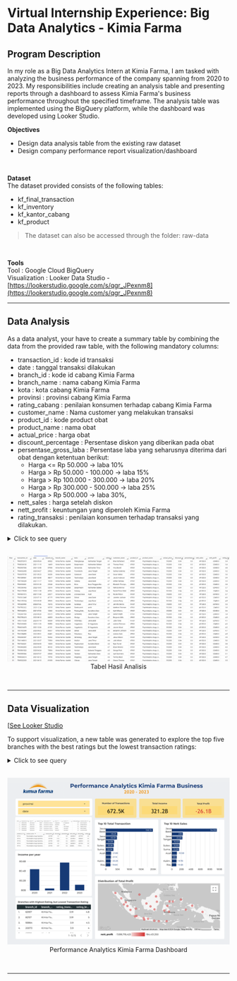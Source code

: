 # **Virtual Internship Experience: Big Data Analytics - Kimia Farma**

## **Program Description**
In my role as a Big Data Analytics Intern at Kimia Farma, I am tasked with analyzing the business performance of the company spanning from 2020 to 2023. My responsibilities include creating an analysis table and presenting reports through a dashboard to assess Kimia Farma's business performance throughout the specified timeframe. The analysis table was implemented using the BigQuery platform, while the dashboard was developed using Looker Studio.<br>

**Objectives**
- Design data analysis table from the existing raw dataset
- Design company performance report visualization/dashboard
<br>

**Dataset** <br>
The dataset provided consists of the following tables:
- kf_final_transaction
- kf_inventory
- kf_kantor_cabang
- kf_product
> The dataset can also be accessed through the folder: raw-data
<br>

**Tools** <br>
Tool : Google Cloud BigQuery <br>
Visualization : Looker Data Studio - [https://lookerstudio.google.com/s/qgr_JPexnm8](https://lookerstudio.google.com/s/qgr_JPexnm8) <br>

---


## **Data Analysis**
As a data analyst, your have to create a summary table by combining the data from the provided raw table, with the following mandatory columns:
- transaction_id : kode id transaksi
- date : tanggal transaksi dilakukan
- branch_id : kode id cabang Kimia Farma
- branch_name : nama cabang Kimia Farma
- kota : kota cabang Kimia Farma
- provinsi : provinsi cabang Kimia Farma
- rating_cabang : penilaian konsumen terhadap cabang Kimia Farma
- customer_name : Nama customer yang melakukan transaksi
- product_id : kode product obat
- product_name : nama obat
- actual_price : harga obat
- discount_percentage : Persentase diskon yang diberikan pada obat
- persentase_gross_laba : Persentase laba yang seharusnya diterima dari obat dengan ketentuan berikut:
  - Harga <= Rp 50.000 -> laba 10%
  - Harga > Rp 50.000 - 100.000 -> laba 15%
  - Harga > Rp 100.000 - 300.000 -> laba 20%
  - Harga > Rp 300.000 - 500.000 -> laba 25%
  - Harga > Rp 500.000 -> laba 30%,
- nett_sales : harga setelah diskon
- nett_profit : keuntungan yang diperoleh Kimia Farma
- rating_transaksi : penilaian konsumen terhadap transaksi yang dilakukan.


<details>
  <summary> Click to see query </summary>
    <br>
    
```sql
CREATE TABLE kimia_farma.kf_analysis AS
SELECT tr.transaction_id, 
  tr.date, 
  tr.branch_id, 
  kc.branch_name, 
  kc.kota, 
  kc.provinsi, 
  kc.rating AS rating_cabang, 
  tr.customer_name, 
  tr.product_id, 
  pd.product_name, 
  pd.price AS actual_price, 
  tr.discount_percentage,
  CASE
    WHEN pd.price <= 50000 then 0.1
    WHEN pd.price > 50000 AND pd.price <= 100000 then 0.15
    WHEN pd.price > 100000 AND pd.price <= 300000 then 0.2
    WHEN pd.price > 300000 AND pd.price <= 500000 then 0.25
    ELSE 0.3      --pd.price >500000 
    END AS persentase_gross_laba,
  (pd.price * (1-tr.discount_percentage)) AS nett_sales,
  ((pd.price * (1-tr.discount_percentage)) - tr.price)AS nett_profit,
  tr.rating AS rating_transaksi
FROM kimia_farma.kf_final_transaction AS tr 
  LEFT JOIN kimia_farma.kf_kantor_cabang AS kc 
  ON (tr.branch_id = kc.branch_id)
  LEFT JOIN kimia_farma.kf_product AS pd
  ON (tr.product_id = pd.product_id)
;
```
    
<br>
</details>
<br>

<p align="center">
    <kbd> <img width="1000" alt="analysis result" src="./assets/analysis-result.png"> </kbd> <br>
    Tabel Hasil Analisis
</p>
<br>

---

## **Data Visualization**

[[See Looker Studio](https://lookerstudio.google.com/s/qgr_JPexnm8)

To support visualization, a new table was generated to explore the top five branches with the best ratings but the lowest transaction ratings:
<details>
  <summary> Click to see query </summary>
    <br>
    
```sql
CREATE TABLE kimia_farma.kf_branch_analysis_lim AS
SELECT kc.branch_id, 
  kc.branch_name, 
  AVG(tr.rating) AS rating_transaction,
  kc.rating AS rating_branch
FROM kimia_farma.kf_kantor_cabang AS kc
  LEFT JOIN kimia_farma.kf_final_transaction AS tr
  ON (kc.branch_id = tr.branch_id)
GROUP BY kc.branch_id, kc.branch_name, kc.rating
ORDER BY AVG(tr.rating) ASC, kc.rating DESC
LIMIT 5
;
```
<br>
</details>
<br>

<p align="center">
    <kbd> <img width="1000" alt="kimia farma dashboard" src="./dashboard/VIX_-_Husnia_Munzayana_-_Performance_Analytics_Kimia_Farma_Business_Year_2020-2023-1.png"> </kbd> <br>
    Performance Analytics Kimia Farma Dashboard
</p>
<br>

---
